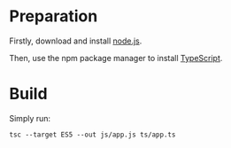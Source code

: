 # Preparation

Firstly, download and install [node.js](http://nodejs.org/).

Then, use the npm package manager to install [TypeScript](http://www.typescriptlang.org/).

# Build

Simply run:

	tsc --target ES5 --out js/app.js ts/app.ts
